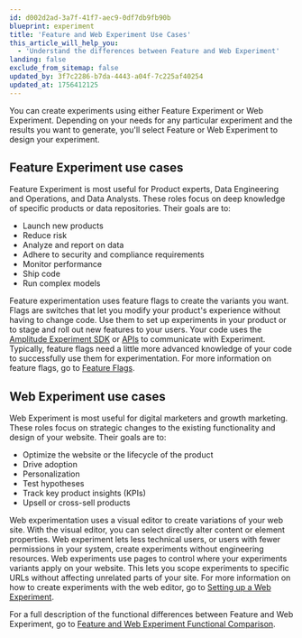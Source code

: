 ```yaml
---
id: d002d2ad-3a7f-41f7-aec9-0df7db9fb90b
blueprint: experiment
title: 'Feature and Web Experiment Use Cases'
this_article_will_help_you:
  - 'Understand the differences between Feature and Web Experiment'
landing: false
exclude_from_sitemap: false
updated_by: 3f7c2286-b7da-4443-a04f-7c225af40254
updated_at: 1756412125
---
```

You can create experiments using either Feature Experiment or Web Experiment. Depending on your needs for any particular experiment and the results you want to generate, you'll select Feature or Web Experiment to design your experiment. 

## Feature Experiment use cases

Feature Experiment is most useful for Product experts, Data Engineering and Operations, and Data Analysts. These roles focus on deep knowledge of specific products or data repositories. Their goals are to:

* Launch new products
* Reduce risk
* Analyze and report on data
* Adhere to security and compliance requirements
* Monitor performance
* Ship code
* Run complex models

Feature experimentation uses feature flags to create the variants you want. Flags are switches that let you modify your product's experience without having to change code. Use them to set up experiments in your product or to stage and roll out new features to your users. Your code uses the [Amplitude Experiment SDK](/docs/sdks/experiment-sdks) or [APIs](/docs/apis/experiment) to communicate with Experiment. Typically, feature flags need a little more advanced knowledge of your code to successfully use them for experimentation. For more information on feature flags, go to [Feature Flags](/docs/feature-experiment/workflow/feature-flag-rollouts).

## Web Experiment use cases

Web Experiment is most useful for digital marketers and growth marketing. These roles focus on strategic changes to the existing functionality and design of your website. Their goals are to: 

* Optimize the website or the lifecycle of the product
* Drive adoption
* Personalization
* Test hypotheses
* Track key product insights (KPIs)
* Upsell or cross-sell products

Web experimentation uses a visual editor to create variations of your web site. With the visual editor, you can select directly alter content or element properties. Web experiment lets less technical users, or users with fewer permissions in your system, create experiments without engineering resources. Web experiments use pages to control where your experiments variants apply on your website. This lets you scope experiments to specific URLs without affecting unrelated parts of your site. For more information on how to create experiments with the web editor, go to [Setting up a Web Experiment](/docs/web-experiment/set-up-a-web-experiment).

For a full description of the functional differences between Feature and Web Experiment, go to [Feature and Web Experiment Functional Comparison](/docs/feature-experiment/feature-and-web-experiment-functional-comparison).